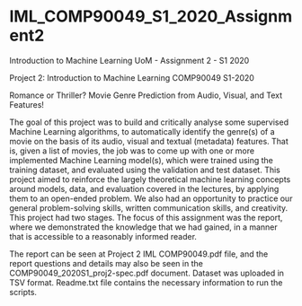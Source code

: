 # IML_COMP90049_S1_2020_Assignment2
Introduction to Machine Learning UoM - Assignment 2 - S1 2020

Project 2: Introduction to Machine Learning COMP90049 S1-2020

Romance or Thriller? Movie Genre Prediction from Audio, Visual, and Text Features!

The goal of this project was to build and critically analyse some supervised Machine Learning algorithms, to automatically identify the genre(s) of a movie on the basis of its audio, visual and textual (metadata) features. That is, given a list of movies, the job was to come up with one or more implemented Machine Learning model(s), which were trained using the training dataset, and evaluated using the validation and test dataset. This project aimed to reinforce the largely theoretical machine learning concepts around models, data, and evaluation covered in the lectures, by applying them to an open-ended problem. We also had an opportunity to practice our general problem-solving skills, written communication skills, and creativity. This project had two stages. The focus of this assignment was the report, where we demonstrated the knowledge that we had gained, in a manner that is accessible to a reasonably informed reader.

The report can be seen at Project 2 IML COMP90049.pdf file, and the report questions and details may also be seen in the COMP90049_2020S1_proj2-spec.pdf document. Dataset was uploaded in TSV format. Readme.txt file contains the necessary information to run the scripts.
